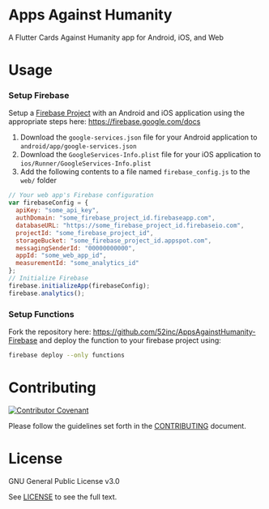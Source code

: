 # Apps Against Humanity

A Flutter Cards Against Humanity app for Android, iOS, and Web

# Usage

### Setup Firebase

Setup a [Firebase Project](https://firebase.com/) with an Android and iOS application using the appropriate steps here: https://firebase.google.com/docs

1. Download the `google-services.json` file for your Android application to `android/app/google-services.json`
2. Download the `GoogleServices-Info.plist` file for your iOS application to `ios/Runner/GoogleServices-Info.plist`
3. Add the following contents to a file named `firebase_config.js` to the `web/` folder

```javascript
// Your web app's Firebase configuration
var firebaseConfig = {
  apiKey: "some_api_key",
  authDomain: "some_firebase_project_id.firebaseapp.com",
  databaseURL: "https://some_firebase_project_id.firebaseio.com",
  projectId: "some_firebase_project_id",
  storageBucket: "some_firebase_project_id.appspot.com",
  messagingSenderId: "00000000000",
  appId: "some_web_app_id",
  measurementId: "some_analytics_id"
};
// Initialize Firebase
firebase.initializeApp(firebaseConfig);
firebase.analytics();
```

### Setup Functions

Fork the repository here: https://github.com/52inc/AppsAgainstHumanity-Firebase and deploy the function to your firebase project using:

```bash
firebase deploy --only functions
```

# Contributing

[![Contributor Covenant](https://img.shields.io/badge/Contributor%20Covenant-v2.0%20adopted-ff69b4.svg)](CODE_OF_CONDUCT.md)

Please follow the guidelines set forth in the [CONTRIBUTING](CONTRIBUTING.md) document.

# License

GNU General Public License v3.0

See [LICENSE](LICENSE) to see the full text.
